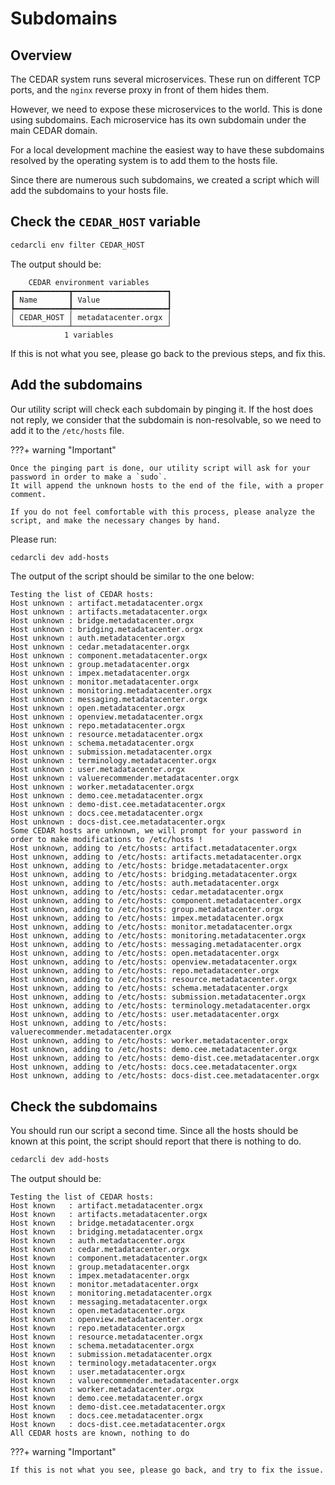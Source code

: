 # Subdomains

## Overview
The CEDAR system runs several microservices. These run on different TCP ports, and the `nginx` reverse proxy in front of them hides them.

However, we need to expose these microservices to the world. This is done using subdomains. Each microservice has its own subdomain under the main CEDAR domain.

For a local development machine the easiest way to have these subdomains resolved by the operating system is to add them to the hosts file.

Since there are numerous such subdomains, we created a script which will add the subdomains to your hosts file.

## Check the `CEDAR_HOST` variable

```sh
cedarcli env filter CEDAR_HOST
```

The output should be:
```
    CEDAR environment variables
┏━━━━━━━━━━━━┳━━━━━━━━━━━━━━━━━━━━━┓
┃ Name       ┃ Value               ┃
┡━━━━━━━━━━━━╇━━━━━━━━━━━━━━━━━━━━━┩
│ CEDAR_HOST │ metadatacenter.orgx │
└────────────┴─────────────────────┘
            1 variables
```

If this is not what you see, please go back to the previous steps, and fix this. 

## Add the subdomains

Our utility script will check each subdomain by pinging it. 
If the host does not reply, we consider that the subdomain is non-resolvable, so we need to add it to the `/etc/hosts` file.

???+ warning "Important"

    Once the pinging part is done, our utility script will ask for your password in order to make a `sudo`.
    It will append the unknown hosts to the end of the file, with a proper comment.
    
    If you do not feel comfortable with this process, please analyze the script, and make the necessary changes by hand.   

Please run:
```sh
cedarcli dev add-hosts
```

The output of the script should be similar to the one below:

```
Testing the list of CEDAR hosts:
Host unknown : artifact.metadatacenter.orgx
Host unknown : artifacts.metadatacenter.orgx
Host unknown : bridge.metadatacenter.orgx
Host unknown : bridging.metadatacenter.orgx
Host unknown : auth.metadatacenter.orgx
Host unknown : cedar.metadatacenter.orgx
Host unknown : component.metadatacenter.orgx
Host unknown : group.metadatacenter.orgx
Host unknown : impex.metadatacenter.orgx
Host unknown : monitor.metadatacenter.orgx
Host unknown : monitoring.metadatacenter.orgx
Host unknown : messaging.metadatacenter.orgx
Host unknown : open.metadatacenter.orgx
Host unknown : openview.metadatacenter.orgx
Host unknown : repo.metadatacenter.orgx
Host unknown : resource.metadatacenter.orgx
Host unknown : schema.metadatacenter.orgx
Host unknown : submission.metadatacenter.orgx
Host unknown : terminology.metadatacenter.orgx
Host unknown : user.metadatacenter.orgx
Host unknown : valuerecommender.metadatacenter.orgx
Host unknown : worker.metadatacenter.orgx
Host unknown : demo.cee.metadatacenter.orgx
Host unknown : demo-dist.cee.metadatacenter.orgx
Host unknown : docs.cee.metadatacenter.orgx
Host unknown : docs-dist.cee.metadatacenter.orgx
Some CEDAR hosts are unknown, we will prompt for your password in order to make modifications to /etc/hosts !
Host unknown, adding to /etc/hosts: artifact.metadatacenter.orgx
Host unknown, adding to /etc/hosts: artifacts.metadatacenter.orgx
Host unknown, adding to /etc/hosts: bridge.metadatacenter.orgx
Host unknown, adding to /etc/hosts: bridging.metadatacenter.orgx
Host unknown, adding to /etc/hosts: auth.metadatacenter.orgx
Host unknown, adding to /etc/hosts: cedar.metadatacenter.orgx
Host unknown, adding to /etc/hosts: component.metadatacenter.orgx
Host unknown, adding to /etc/hosts: group.metadatacenter.orgx
Host unknown, adding to /etc/hosts: impex.metadatacenter.orgx
Host unknown, adding to /etc/hosts: monitor.metadatacenter.orgx
Host unknown, adding to /etc/hosts: monitoring.metadatacenter.orgx
Host unknown, adding to /etc/hosts: messaging.metadatacenter.orgx
Host unknown, adding to /etc/hosts: open.metadatacenter.orgx
Host unknown, adding to /etc/hosts: openview.metadatacenter.orgx
Host unknown, adding to /etc/hosts: repo.metadatacenter.orgx
Host unknown, adding to /etc/hosts: resource.metadatacenter.orgx
Host unknown, adding to /etc/hosts: schema.metadatacenter.orgx
Host unknown, adding to /etc/hosts: submission.metadatacenter.orgx
Host unknown, adding to /etc/hosts: terminology.metadatacenter.orgx
Host unknown, adding to /etc/hosts: user.metadatacenter.orgx
Host unknown, adding to /etc/hosts: valuerecommender.metadatacenter.orgx
Host unknown, adding to /etc/hosts: worker.metadatacenter.orgx
Host unknown, adding to /etc/hosts: demo.cee.metadatacenter.orgx
Host unknown, adding to /etc/hosts: demo-dist.cee.metadatacenter.orgx
Host unknown, adding to /etc/hosts: docs.cee.metadatacenter.orgx
Host unknown, adding to /etc/hosts: docs-dist.cee.metadatacenter.orgx
```

## Check the subdomains
You should run our script a second time.
Since all the hosts should be known at this point, the script should report that there is nothing to do.

```sh
cedarcli dev add-hosts
```

The output should be:
```
Testing the list of CEDAR hosts:
Host known   : artifact.metadatacenter.orgx
Host known   : artifacts.metadatacenter.orgx
Host known   : bridge.metadatacenter.orgx
Host known   : bridging.metadatacenter.orgx
Host known   : auth.metadatacenter.orgx
Host known   : cedar.metadatacenter.orgx
Host known   : component.metadatacenter.orgx
Host known   : group.metadatacenter.orgx
Host known   : impex.metadatacenter.orgx
Host known   : monitor.metadatacenter.orgx
Host known   : monitoring.metadatacenter.orgx
Host known   : messaging.metadatacenter.orgx
Host known   : open.metadatacenter.orgx
Host known   : openview.metadatacenter.orgx
Host known   : repo.metadatacenter.orgx
Host known   : resource.metadatacenter.orgx
Host known   : schema.metadatacenter.orgx
Host known   : submission.metadatacenter.orgx
Host known   : terminology.metadatacenter.orgx
Host known   : user.metadatacenter.orgx
Host known   : valuerecommender.metadatacenter.orgx
Host known   : worker.metadatacenter.orgx
Host known   : demo.cee.metadatacenter.orgx
Host known   : demo-dist.cee.metadatacenter.orgx
Host known   : docs.cee.metadatacenter.orgx
Host known   : docs-dist.cee.metadatacenter.orgx
All CEDAR hosts are known, nothing to do
```

???+ warning "Important"
    
    If this is not what you see, please go back, and try to fix the issue.
